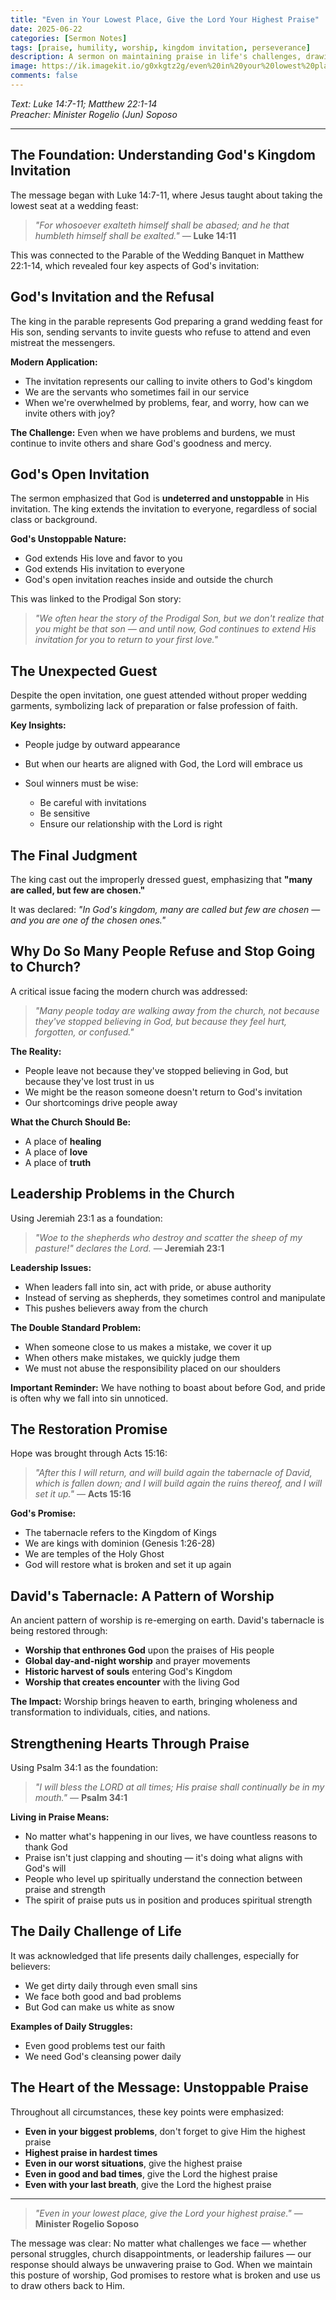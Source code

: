 ```yaml
---
title: "Even in Your Lowest Place, Give the Lord Your Highest Praise"
date: 2025-06-22
categories: [Sermon Notes]
tags: [praise, humility, worship, kingdom invitation, perseverance]
description: A sermon on maintaining praise in life's challenges, drawing from the Parable of the Wedding Banquet and Jesus' teachings on humility.
image: https://ik.imagekit.io/g0xkgtz2g/even%20in%20your%20lowest%20place.jpg?updatedAt=1750597367625
comments: false
---
```


*Text: Luke 14:7-11; Matthew 22:1-14*<br>
*Preacher: Minister Rogelio (Jun) Soposo*

---

## The Foundation: Understanding God's Kingdom Invitation

The message began with Luke 14:7-11, where Jesus taught about taking the lowest seat at a wedding feast:

> *"For whosoever exalteth himself shall be abased; and he that humbleth himself shall be exalted."* — **Luke 14:11**

This was connected to the Parable of the Wedding Banquet in Matthew 22:1-14, which revealed four key aspects of God's invitation:

## God's Invitation and the Refusal

The king in the parable represents God preparing a grand wedding feast for His son, sending servants to invite guests who refuse to attend and even mistreat the messengers.

**Modern Application:**

* The invitation represents our calling to invite others to God's kingdom
* We are the servants who sometimes fail in our service
* When we're overwhelmed by problems, fear, and worry, how can we invite others with joy?

**The Challenge:** Even when we have problems and burdens, we must continue to invite others and share God's goodness and mercy.

## God's Open Invitation

The sermon emphasized that God is **undeterred and unstoppable** in His invitation. The king extends the invitation to everyone, regardless of social class or background.

**God's Unstoppable Nature:**

* God extends His love and favor to you
* God extends His invitation to everyone
* God's open invitation reaches inside and outside the church

This was linked to the Prodigal Son story:

> *"We often hear the story of the Prodigal Son, but we don't realize that you might be that son — and until now, God continues to extend His invitation for you to return to your first love."*

## The Unexpected Guest

Despite the open invitation, one guest attended without proper wedding garments, symbolizing lack of preparation or false profession of faith.

**Key Insights:**

* People judge by outward appearance
* But when our hearts are aligned with God, the Lord will embrace us
* Soul winners must be wise:

  * Be careful with invitations
  * Be sensitive
  * Ensure our relationship with the Lord is right

## The Final Judgment

The king cast out the improperly dressed guest, emphasizing that **"many are called, but few are chosen."**

It was declared: *"In God's kingdom, many are called but few are chosen — and you are one of the chosen ones."*

## Why Do So Many People Refuse and Stop Going to Church?

A critical issue facing the modern church was addressed:

> *"Many people today are walking away from the church, not because they've stopped believing in God, but because they feel hurt, forgotten, or confused."*

**The Reality:**

* People leave not because they've stopped believing in God, but because they've lost trust in us
* We might be the reason someone doesn't return to God's invitation
* Our shortcomings drive people away

**What the Church Should Be:**

* A place of **healing**
* A place of **love**
* A place of **truth**

## Leadership Problems in the Church

Using Jeremiah 23:1 as a foundation:

> *"Woe to the shepherds who destroy and scatter the sheep of my pasture!" declares the Lord.* — **Jeremiah 23:1**

**Leadership Issues:**

* When leaders fall into sin, act with pride, or abuse authority
* Instead of serving as shepherds, they sometimes control and manipulate
* This pushes believers away from the church

**The Double Standard Problem:**

* When someone close to us makes a mistake, we cover it up
* When others make mistakes, we quickly judge them
* We must not abuse the responsibility placed on our shoulders

**Important Reminder:** We have nothing to boast about before God, and pride is often why we fall into sin unnoticed.

## The Restoration Promise

Hope was brought through Acts 15:16:

> *"After this I will return, and will build again the tabernacle of David, which is fallen down; and I will build again the ruins thereof, and I will set it up."* — **Acts 15:16**

**God's Promise:**

* The tabernacle refers to the Kingdom of Kings
* We are kings with dominion (Genesis 1:26-28)
* We are temples of the Holy Ghost
* God will restore what is broken and set it up again

## David's Tabernacle: A Pattern of Worship

An ancient pattern of worship is re-emerging on earth. David's tabernacle is being restored through:

* **Worship that enthrones God** upon the praises of His people
* **Global day-and-night worship** and prayer movements
* **Historic harvest of souls** entering God's Kingdom
* **Worship that creates encounter** with the living God

**The Impact:** Worship brings heaven to earth, bringing wholeness and transformation to individuals, cities, and nations.

## Strengthening Hearts Through Praise

Using Psalm 34:1 as the foundation:

> *"I will bless the LORD at all times; His praise shall continually be in my mouth."* — **Psalm 34:1**

**Living in Praise Means:**

* No matter what's happening in our lives, we have countless reasons to thank God
* Praise isn't just clapping and shouting — it's doing what aligns with God's will
* People who level up spiritually understand the connection between praise and strength
* The spirit of praise puts us in position and produces spiritual strength

## The Daily Challenge of Life

It was acknowledged that life presents daily challenges, especially for believers:

* We get dirty daily through even small sins
* We face both good and bad problems
* But God can make us white as snow

**Examples of Daily Struggles:**

* Even good problems test our faith
* We need God's cleansing power daily

## The Heart of the Message: Unstoppable Praise

Throughout all circumstances, these key points were emphasized:

* **Even in your biggest problems**, don't forget to give Him the highest praise
* **Highest praise in hardest times**
* **Even in our worst situations**, give the highest praise
* **Even in good and bad times**, give the Lord the highest praise
* **Even with your last breath**, give the Lord the highest praise

---

> *"Even in your lowest place, give the Lord your highest praise."* — **Minister Rogelio Soposo**

The message was clear: No matter what challenges we face — whether personal struggles, church disappointments, or leadership failures — our response should always be unwavering praise to God. When we maintain this posture of worship, God promises to restore what is broken and use us to draw others back to Him.
